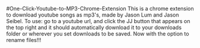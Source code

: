 #One-Click-Youtube-to-MP3-Chrome-Extension
This is a chrome extension to download youtube songs as mp3's, made by Jason Lum and Jason Seibel. To use: go to a youtube url, and click the JJ button that appears on the top right and it should automatically download it to your downloads folder or wherever you set downloads to be saved. Now with the option to rename files!!!
